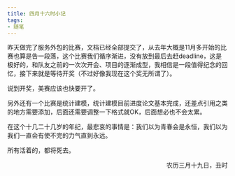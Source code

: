 ```yaml
---
title: 四月十六时小记
tags:
- 随笔
---
```


昨天做完了服务外包的比赛，文档已经全部提交了，从去年大概是11月多开始的比赛也算是告一段落，这个比赛我们循序渐进，没有放到最后去赶deadline，这是极好的，和队友之前的一次次开会、项目的逐渐成型，我相信是一段值得纪念的回忆，接下来就是等待开奖（不过好像我现在这个奖无所谓了）。

说到开奖，美赛应该也快要开了。

另外还有一个比赛是统计建模，统计建模目前进度论文基本完成，还差点引用之类的地方需要添加，后面还需要调整一下格式就OK，后面想必也不会太累。

在这个十几二十几岁的年纪，最悲哀的事情是：我们以为青春会是永恒，我们以为我们一直会有使不完的力气直到永远。

所有活着的，都将死去。

<p align="right">农历三月十九日，丑时</p>
